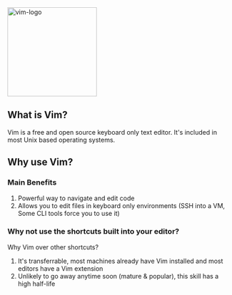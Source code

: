 <img src="https://upload.wikimedia.org/wikipedia/commons/thumb/9/9f/Vimlogo.svg/1200px-Vimlogo.svg.png" alt="vim-logo" width="200"/>

## What is Vim?
Vim is a free and open source keyboard only text editor. It's included in most Unix based operating systems.

## Why use Vim?

### Main Benefits
1. Powerful way to navigate and edit code
2. Allows you to edit files in keyboard only environments (SSH into a VM, Some CLI tools force you to use it)

### Why not use the shortcuts built into your editor?

Why Vim over other shortcuts?
1. It's transferrable, most machines already have Vim installed and most editors have a Vim extension
2. Unlikely to go away anytime soon (mature & popular), this skill has a high half-life